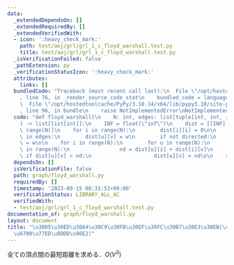```yaml
---
data:
  _extendedDependsOn: []
  _extendedRequiredBy: []
  _extendedVerifiedWith:
  - icon: ':heavy_check_mark:'
    path: test/aoj/grl/grl_1_c_floyd_warshall.test.py
    title: test/aoj/grl/grl_1_c_floyd_warshall.test.py
  _isVerificationFailed: false
  _pathExtension: py
  _verificationStatusIcon: ':heavy_check_mark:'
  attributes:
    links: []
  bundledCode: "Traceback (most recent call last):\n  File \"/opt/hostedtoolcache/PyPy/3.10.14/x64/lib/pypy3.10/site-packages/onlinejudge_verify/documentation/build.py\"\
    , line 76, in _render_source_code_stat\n    bundled_code = language.bundle(\n\
    \  File \"/opt/hostedtoolcache/PyPy/3.10.14/x64/lib/pypy3.10/site-packages/onlinejudge_verify/languages/python.py\"\
    , line 96, in bundle\n    raise NotImplementedError\nNotImplementedError\n"
  code: "def floyd_warshall(\n    N: int, edges: list[tuple[int, int, int]], directed=False\n\
    ) -> list[list[int]]:\n    INF = float(\"inf\")\n    dist = [[INF] * N for _ in\
    \ range(N)]\n    for i in range(N):\n        dist[i][i] = 0\n\n    for u, v, w\
    \ in edges:\n        dist[u][v] = w\n        if not directed:\n            dist[v][u]\
    \ = w\n\n    for i in range(N):\n        for u in range(N):\n            for v\
    \ in range(N):\n                nd = dist[u][i] + dist[i][v]\n               \
    \ if dist[u][v] > nd:\n                    dist[u][v] = nd\n\n    return dist\n"
  dependsOn: []
  isVerificationFile: false
  path: graph/floyd_warshall.py
  requiredBy: []
  timestamp: '2023-09-15 08:31:51+09:00'
  verificationStatus: LIBRARY_ALL_AC
  verifiedWith:
  - test/aoj/grl/grl_1_c_floyd_warshall.test.py
documentation_of: graph/floyd_warshall.py
layout: document
title: "\u30D5\u30ED\u30A4\u30C9\u30FB\u30EF\u30FC\u30B7\u30E3\u30EB(\u5168\u70B9\u5BFE\
  \u6700\u77ED\u8DDD\u96E2)"
---
```


全ての頂点間の最短距離を求める．$O(V^3)$